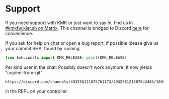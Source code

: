 # Support

If you need support with KMK or just want to say hi, find us in [#kmkfw:klar.sh
on Matrix](https://matrix.to/#/#kmkfw:klar.sh). This channel is bridged to
Discord [here](https://discordapp.com/widget?id=493256121075761173&theme=dark)
for convenience.

If you ask for help on chat or open a bug report, if possible please give us
your commit SHA, found by running

```python
from kmk.consts import KMK_RELEASE; print(KMK_RELEASE)
```

Per kind user in the chat: 
Possibly doesn't work anymore. It now yields "copied-from-git"

```
https://discord.com/channels/493256121075761173/493256121507643405/1003727092749447309
```

in the REPL on your controller.
